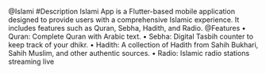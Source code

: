 @Islami
#Description
Islami App is a Flutter-based mobile application designed to provide users with 
a comprehensive Islamic experience. It includes features such as Quran, Sebha, Hadith, and 
Radio.
@Features
• Quran: Complete Quran with Arabic text.
• Sebha: Digital Tasbih counter to keep track of your dhikr.
• Hadith: A collection of Hadith from Sahih Bukhari, Sahih Muslim, and other 
authentic sources.
• Radio: Islamic radio stations streaming live

